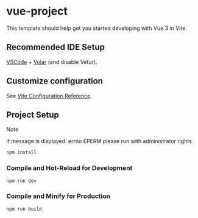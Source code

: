 # vue-project

This template should help get you started developing with Vue 3 in Vite.

## Recommended IDE Setup

[VSCode](https://code.visualstudio.com/) + [Volar](https://marketplace.visualstudio.com/items?itemName=Vue.volar) (and disable Vetur).

## Customize configuration

See [Vite Configuration Reference](https://vite.dev/config/).

## Project Setup

> [!note]
>
> if message is displayed: errno EPERM
> please run with administrator rights

```sh
npm install
```

### Compile and Hot-Reload for Development

```sh
npm run dev
```

### Compile and Minify for Production

```sh
npm run build
```
